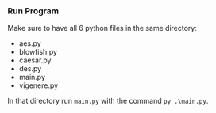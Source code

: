 ### Run Program

Make sure to have all 6 python files in the same directory:
- aes.py
- blowfish.py
- caesar.py
- des.py
- main.py
- vigenere.py

In that directory run `main.py` with the command `py .\main.py`.